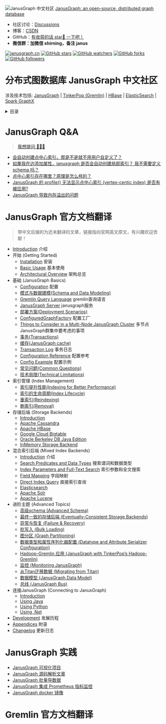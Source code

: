 ![JanusGraph 中文社区](https://github.com/simon824/janusgraph.cn/blob/main/images/68747470733a2f2f6a616e757367726170682e6f72672f696d672f6a616e757367726170682e706e67.png?raw=true)
[JanusGraph: an open-source, distributed graph database](https://github.com/JanusGraph/janusgraph)

- 社区讨论：[Discussions](https://github.com/simon824/janusgraph.cn/discussions)
- 博客：[CSDN](https://blog.csdn.net/weixin_46892441)
- GitHub：[有收获的话 star🌟 一下吧！](https://github.com/simon824/janusgraph.cn)
- **微信群：加微信 shirning，备注 janus**

[![janusgraph.cn](https://cdn.rawgit.com/sindresorhus/awesome/d7305f38d29fed78fa85652e3a63e154dd8e8829/media/badge.svg)](https://github.com/simon824/janusgraph.cn)
[![GitHub stars](https://img.shields.io/github/stars/simon824/janusgraph.cn.svg?label=Stars)](https://github.com/simon824/janusgraph.cn/stargazers)
[![GitHub watchers](https://img.shields.io/github/watchers/simon824/janusgraph.cn.svg?label=Watchers)](https://github.com/simon824/janusgraph.cn/watchers)
[![GitHub forks](https://img.shields.io/github/forks/simon824/janusgraph.cn.svg?label=Forks)](https://github.com/simon824/janusgraph.cn/fork)
[![GitHub followers](https://img.shields.io/github/followers/simon824.svg?label=Followers)](https://github.com/simon824)

# 分布式图数据库 JanusGraph 中文社区
涉及技术包括:  [JanusGraph](https://docs.janusgraph.org/) | [TinkerPop (Gremlin)](https://tinkerpop.apache.org/docs/current/) | [HBase](https://hbase.apache.org/book.html)  | [ElasticSearch](https://www.elastic.co/guide/cn/elasticsearch/guide/current/index.html)  | [Spark GraphX](http://spark.apache.org/docs/latest/graphx-programming-guide.html)

<details>

<summary>目录</summary>

- [JanusGraph Q&A](https://github.com/simon824/janusgraph.cn#janusgraph-qa)
- [JanusGraph 官方文档翻译](https://github.com/simon824/janusgraph.cn#janusgraph-%E5%AE%98%E6%96%B9%E6%96%87%E6%A1%A3%E7%BF%BB%E8%AF%91)
- [JanusGraph 实践]()
- [Gremlin 官方文档翻译](https://github.com/simon824/janusgraph.cn#gremlin-%E5%AE%98%E6%96%B9%E6%96%87%E6%A1%A3%E7%BF%BB%E8%AF%91)
</details>


# JanusGraph Q&A
> [ 我想提问 🙋‍♂️🙋](https://github.com/simon824/janusgraph.cn/discussions)

- [会自动创建点中心索引，那是不是就不用用户自定义了？](https://github.com/simon824/janusgraph.cn/discussions/3)
- [如果我在边添加属性，janusgraph 是否会自动创建局部索引？ 我不需要定义 schema 吗？](https://github.com/simon824/janusgraph.cn/discussions/3)
- [点中心索引存在哪里？原理是怎么样的？](https://github.com/simon824/janusgraph.cn/discussions/3)
- [JanusGraph 的 profile() 无法显示点中心索引 (vertex-centic index) 是否有被应用?](https://github.com/simon824/janusgraph.cn/discussions/2)
- [JanusGraph 导致内存溢出的问题](https://github.com/simon824/janusgraph.cn/discussions/5)


# JanusGraph 官方文档翻译
>带中文后缀的为还未翻译的文章，链接指向官网英文原文，有兴趣欢迎贡献！
- [Introduction](https://docs.janusgraph.org/) 介绍
- 开始 (Getting Started)
   - [Installation](https://docs.janusgraph.org/getting-started/installation/) 安装
   - [Basic Usage](https://docs.janusgraph.org/getting-started/basic-usage/)  基本使用
   - [Architectural Overview](https://docs.janusgraph.org/getting-started/architecture/) 架构总览
- 基础 (JanusGraph Basics)
   - [Configuration](https://docs.janusgraph.org/basics/configuration/) 配置
   - [模式与数据建模(Schema and Data Modeling)](https://github.com/simon824/janusgraph.cn/blob/main/JanusGraph%E5%AE%98%E6%96%B9%E6%96%87%E6%A1%A3%E7%BF%BB%E8%AF%91/%E5%9F%BA%E7%A1%80(JanusGraph%20Basics)/%E6%A8%A1%E5%BC%8F%E4%B8%8E%E6%95%B0%E6%8D%AE%E5%BB%BA%E6%A8%A1(Schema%20and%20Data%20Modeling).md) 
   - [Gremlin Query Language](https://docs.janusgraph.org/basics/gremlin/) gremlin查询语言
   - [JanusGraph Server](https://docs.janusgraph.org/basics/server/) janusgraph服务
   - [部署方案(Deployment Scenarios)](https://github.com/simon824/janusgraph.cn/blob/main/JanusGraph%E5%AE%98%E6%96%B9%E6%96%87%E6%A1%A3%E7%BF%BB%E8%AF%91/%E5%9F%BA%E7%A1%80(JanusGraph%20Basics)/%E9%83%A8%E7%BD%B2%E6%96%B9%E6%A1%88(Deployment%20Scenarios).md) 
   - [ConfiguredGraphFactory](https://docs.janusgraph.org/basics/configured-graph-factory/) 配置工厂
   - [Things to Consider in a Multi-Node JanusGraph Cluster](https://docs.janusgraph.org/basics/multi-node/) 多节点JanusGraph群集中要考虑的事项
   - [事务(Transactions)](https://github.com/simon824/janusgraph.cn/blob/main/JanusGraph%E5%AE%98%E6%96%B9%E6%96%87%E6%A1%A3%E7%BF%BB%E8%AF%91/%E5%9F%BA%E7%A1%80(JanusGraph%20Basics)/%E4%BA%8B%E5%8A%A1(Transactions).md)
   - [缓存(JanusGraph cache)](https://github.com/simon824/janusgraph.cn/blob/main/JanusGraph%E5%AE%98%E6%96%B9%E6%96%87%E6%A1%A3%E7%BF%BB%E8%AF%91/%E5%9F%BA%E7%A1%80(JanusGraph%20Basics)/%E7%BC%93%E5%AD%98(JanusGraph%20cache).md) 
   - [Transaction Log](https://docs.janusgraph.org/basics/transaction-log/) 事务日志
   - [Configuration Reference](https://docs.janusgraph.org/basics/configuration-reference/) 配置参考
   - [Config Example](https://docs.janusgraph.org/basics/example-config/) 配置示例
   - [常见问题(Common Questions)](https://github.com/simon824/janusgraph.cn/blob/main/JanusGraph%E5%AE%98%E6%96%B9%E6%96%87%E6%A1%A3%E7%BF%BB%E8%AF%91/%E5%9F%BA%E7%A1%80(JanusGraph%20Basics)/%E5%B8%B8%E8%A7%81%E9%97%AE%E9%A2%98(Common%20Questions).md)
   - [技术局限(Technical Limitations)](https://github.com/simon824/janusgraph.cn/blob/main/JanusGraph%E5%AE%98%E6%96%B9%E6%96%87%E6%A1%A3%E7%BF%BB%E8%AF%91/%E5%9F%BA%E7%A1%80(JanusGraph%20Basics)/%E6%8A%80%E6%9C%AF%E5%B1%80%E9%99%90(Technical%20Limitations).md) 
- 索引管理 (Index Management)
   - [索引提升性能(Indexing for Better Performance)](https://github.com/simon824/janusgraph.cn/blob/main/JanusGraph%E5%AE%98%E6%96%B9%E6%96%87%E6%A1%A3%E7%BF%BB%E8%AF%91/%E7%B4%A2%E5%BC%95%E7%AE%A1%E7%90%86(Index%20Management)/%E7%B4%A2%E5%BC%95%E6%8F%90%E5%8D%87%E6%80%A7%E8%83%BD(Indexing%20for%20Better%20Performance).md) 
   - [索引的生命周期(Index Lifecycle)](https://github.com/simon824/janusgraph.cn/blob/main/JanusGraph%E5%AE%98%E6%96%B9%E6%96%87%E6%A1%A3%E7%BF%BB%E8%AF%91/%E7%B4%A2%E5%BC%95%E7%AE%A1%E7%90%86(Index%20Management)/%E7%B4%A2%E5%BC%95%E7%9A%84%E7%94%9F%E5%91%BD%E5%91%A8%E6%9C%9F(Index%20Lifecycle).md) 
   - [重索引(Reindexing)](https://github.com/simon824/janusgraph.cn/blob/main/JanusGraph%E5%AE%98%E6%96%B9%E6%96%87%E6%A1%A3%E7%BF%BB%E8%AF%91/%E7%B4%A2%E5%BC%95%E7%AE%A1%E7%90%86(Index%20Management)/%E9%87%8D%E7%B4%A2%E5%BC%95(Reindexing).md) 
   - [删索引(Removal)](https://github.com/simon824/janusgraph.cn/blob/main/JanusGraph%E5%AE%98%E6%96%B9%E6%96%87%E6%A1%A3%E7%BF%BB%E8%AF%91/%E7%B4%A2%E5%BC%95%E7%AE%A1%E7%90%86(Index%20Management)/%E5%88%A0%E7%B4%A2%E5%BC%95(Removal).md) 
- 存储后端 (Storage Backends)
   - [Introduction](https://docs.janusgraph.org/storage-backend/)
   - [Apache Cassandra](https://docs.janusgraph.org/storage-backend/cassandra/)
   - [Apache HBase](https://docs.janusgraph.org/storage-backend/hbase/)
   - [Google Cloud Bigtable](https://docs.janusgraph.org/storage-backend/bigtable/)
   - [Oracle Berkeley DB Java Edition](https://docs.janusgraph.org/storage-backend/bdb/)
   - [InMemory Storage Backend](https://docs.janusgraph.org/storage-backend/inmemorybackend/)
- 混合索引后端 (Mixed Index Backends)
   - [Introduction](https://docs.janusgraph.org/index-backend/) 介绍
   - [Search Predicates and Data Types](https://docs.janusgraph.org/index-backend/search-predicates/) 搜索谓词和数据类型
   - [Index Parameters and Full-Text Search](https://docs.janusgraph.org/index-backend/text-search/) 索引参数和全文搜索
   - [Field Mapping](https://docs.janusgraph.org/index-backend/field-mapping/) 字段映射
   - [Direct Index Query](https://docs.janusgraph.org/index-backend/direct-index-query/) 直接索引查询
   - [Elasticsearch](https://docs.janusgraph.org/index-backend/elasticsearch/)
   - [Apache Solr](https://docs.janusgraph.org/index-backend/solr/)
   - [Apache Lucene](https://docs.janusgraph.org/index-backend/lucene/)
- 进阶主题 (Advanced Topics)
   - [高级schema (Advanced Schema)](https://github.com/simon824/janusgraph.cn/blob/main/JanusGraph%E5%AE%98%E6%96%B9%E6%96%87%E6%A1%A3%E7%BF%BB%E8%AF%91/%E8%BF%9B%E9%98%B6%E4%B8%BB%E9%A2%98(Advanced%20Topics)/%E9%AB%98%E7%BA%A7schema(Advanced%20Schema).md)
   - [最终一致的存储后端 (Eventually-Consistent Storage Backends)](https://github.com/simon824/janusgraph.cn/blob/main/JanusGraph%E5%AE%98%E6%96%B9%E6%96%87%E6%A1%A3%E7%BF%BB%E8%AF%91/%E8%BF%9B%E9%98%B6%E4%B8%BB%E9%A2%98(Advanced%20Topics)/%E6%9C%80%E7%BB%88%E4%B8%80%E8%87%B4%E7%9A%84%E5%AD%98%E5%82%A8%E5%90%8E%E7%AB%AF(Eventually-Consistent%20Storage%20Backends).md)
   - [异常与恢复 (Failure & Recovery)](https://github.com/simon824/janusgraph.cn/blob/main/JanusGraph%E5%AE%98%E6%96%B9%E6%96%87%E6%A1%A3%E7%BF%BB%E8%AF%91/%E8%BF%9B%E9%98%B6%E4%B8%BB%E9%A2%98(Advanced%20Topics)/%E5%BC%82%E5%B8%B8%E4%B8%8E%E6%81%A2%E5%A4%8D(Failure%20%26%20Recovery).md)
   - [批写入 (Bulk Loading)](https://github.com/simon824/janusgraph.cn/blob/main/JanusGraph%E5%AE%98%E6%96%B9%E6%96%87%E6%A1%A3%E7%BF%BB%E8%AF%91/%E8%BF%9B%E9%98%B6%E4%B8%BB%E9%A2%98(Advanced%20Topics)/%E6%89%B9%E5%86%99%E5%85%A5(Bulk%20Loading).md)
   - [图分区 (Graph Partitioning)](https://github.com/simon824/janusgraph.cn/blob/main/JanusGraph%E5%AE%98%E6%96%B9%E6%96%87%E6%A1%A3%E7%BF%BB%E8%AF%91/%E8%BF%9B%E9%98%B6%E4%B8%BB%E9%A2%98(Advanced%20Topics)/%E5%9B%BE%E5%88%86%E5%8C%BA%20(Graph%20Partitioning).md)
   - [数据类型和属性序列化器配置 (Datatype and Attribute Serializer Configuration)](https://github.com/simon824/janusgraph.cn/blob/main/JanusGraph%E5%AE%98%E6%96%B9%E6%96%87%E6%A1%A3%E7%BF%BB%E8%AF%91/%E8%BF%9B%E9%98%B6%E4%B8%BB%E9%A2%98(Advanced%20Topics)/%E6%95%B0%E6%8D%AE%E7%B1%BB%E5%9E%8B%E5%92%8C%E5%B1%9E%E6%80%A7%E5%BA%8F%E5%88%97%E5%8C%96%E5%99%A8%E9%85%8D%E7%BD%AE.md) 
   - [Hadoop-Gremlin 应用 (JanusGraph with TinkerPop’s Hadoop-Gremlin)](https://github.com/simon824/janusgraph.cn/blob/main/JanusGraph%E5%AE%98%E6%96%B9%E6%96%87%E6%A1%A3%E7%BF%BB%E8%AF%91/%E8%BF%9B%E9%98%B6%E4%B8%BB%E9%A2%98(Advanced%20Topics)/Hadoop-Gremlin%E5%BA%94%E7%94%A8(JanusGraph%20with%20TinkerPop%E2%80%99s%20Hadoop-Gremlin).md)
   - [监控 (Monitoring JanusGraph)](https://github.com/simon824/janusgraph.cn/blob/main/JanusGraph%E5%AE%98%E6%96%B9%E6%96%87%E6%A1%A3%E7%BF%BB%E8%AF%91/%E8%BF%9B%E9%98%B6%E4%B8%BB%E9%A2%98(Advanced%20Topics)/%E7%9B%91%E6%8E%A7(Monitoring%20JanusGraph).md)
   - [从Titan迁移数据 (Migrating from Titan)](https://docs.janusgraph.org/advanced-topics/migrating/)
   - [数据模型 (JanusGraph Data Model)](https://github.com/simon824/janusgraph.cn/blob/main/JanusGraph%E5%AE%98%E6%96%B9%E6%96%87%E6%A1%A3%E7%BF%BB%E8%AF%91/%E8%BF%9B%E9%98%B6%E4%B8%BB%E9%A2%98(Advanced%20Topics)/%E6%95%B0%E6%8D%AE%E6%A8%A1%E5%9E%8B(JanusGraph%20Data%20Model).md)
   - [总线 (JanusGraph Bus)](https://github.com/simon824/janusgraph.cn/blob/main/JanusGraph%E5%AE%98%E6%96%B9%E6%96%87%E6%A1%A3%E7%BF%BB%E8%AF%91/%E8%BF%9B%E9%98%B6%E4%B8%BB%E9%A2%98(Advanced%20Topics)/%E6%80%BB%E7%BA%BF(JanusGraph%20Bus).md)
- 连接JanusGraph (Connecting to JanusGraph)
   - [Introduction](https://docs.janusgraph.org/connecting/)
   - [Using Java](https://docs.janusgraph.org/connecting/java/)
   - [Using Python](https://docs.janusgraph.org/connecting/python/)
   - [Using .Net](https://docs.janusgraph.org/connecting/dotnet/)
- [Development](https://docs.janusgraph.org/development/) 发展历程
- [Appendices](https://docs.janusgraph.org/appendices/) 附录
- [Changelog](https://docs.janusgraph.org/changelog/) 更新日志



# JanusGraph 实践
- [JanusGraph 可视化项目](https://github.com/fenglex/janusgraph-visualization)
- [JanusGraph 源码解析文章](https://github.com/yoylee/janusgraph-source-article)
- [JanusGraph 批量导数据](https://github.com/dengziming/janusgraph-util)
- [JanusGraph 集成 Prometheus 指标监控](https://github.com/gguttikonda/janusgraph-prometheus)
- [JanusGraph docker 镜像](https://github.com/JanusGraph/janusgraph-docker)


# Gremlin 官方文档翻译

